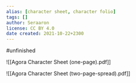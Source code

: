 ```yaml
---
alias: [character sheet, character folio]
tags: []
author: Seraaron
license: CC BY 4.0
date created: 2021-10-22+2300
---
```


#unfinished 

![[Agora Character Sheet (one-page).pdf]]

![[Agora Character Sheet (two-page-spread).pdf]]